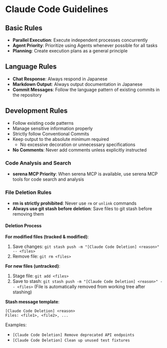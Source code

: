 # Claude Code Guidelines

## Basic Rules

- **Parallel Execution**: Execute independent processes concurrently
- **Agent Priority**: Prioritize using Agents whenever possible for all tasks
- **Planning**: Create execution plans as a general principle

## Language Rules

- **Chat Response**: Always respond in Japanese
- **Markdown Output**: Always output documentation in Japanese
- **Commit Messages**: Follow the language pattern of existing commits in the repository

## Development Rules

- Follow existing code patterns
- Manage sensitive information properly
- Strictly follow Conventional Commits
- Keep output to the absolute minimum required
  - No excessive decoration or unnecessary specifications
- **No Comments**: Never add comments unless explicitly instructed

### Code Analysis and Search

- **serena MCP Priority**: When serena MCP is available, use serena MCP tools for code search and analysis

### File Deletion Rules

- **rm is strictly prohibited**: Never use `rm` or `unlink` commands
- **Always use git stash before deletion**: Save files to git stash before removing them

#### Deletion Process

**For modified files (tracked & modified)**:

1. Save changes: `git stash push -m "[Claude Code Deletion] <reason>" -- <files>`
2. Remove file: `git rm <files>`

**For new files (untracked)**:

1. Stage file: `git add <files>`
2. Save to stash: `git stash push -m "[Claude Code Deletion] <reason>" -- <files>`
   (File is automatically removed from working tree after stashing)

**Stash message template**:

```text
[Claude Code Deletion] <reason>
Files: <file1>, <file2>, ...
```

Examples:

- `[Claude Code Deletion] Remove deprecated API endpoints`
- `[Claude Code Deletion] Clean up unused test fixtures`
